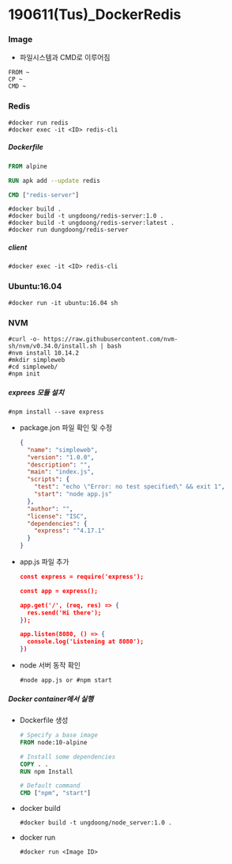 # 190611(Tus)_DockerRedis

### Image

- 파일시스템과 CMD로 이루어짐

```
FROM ~
CP ~
CMD ~
```

### Redis

```
#docker run redis
#docker exec -it <ID> redis-cli
```

##### Dockerfile

```dockerfile
FROM alpine

RUN apk add --update redis

CMD ["redis-server"]
```

```
#docker build .
#docker build -t ungdoong/redis-server:1.0 .
#docker build -t ungdoong/redis-server:latest .
#docker run dungdoong/redis-server
```

##### client

```
#docker exec -it <ID> redis-cli
```

### Ubuntu:16.04

```
#docker run -it ubuntu:16.04 sh
```

### NVM

```
#curl -o- https://raw.githubusercontent.com/nvm-sh/nvm/v0.34.0/install.sh | bash
#nvm install 10.14.2
#mkdir simpleweb
#cd simpleweb/
#npm init
```

##### exprees 모듈 설치

```
#npm install --save express
```

- package.jon 파일 확인 및 수정

  ```json
  {
    "name": "simpleweb",
    "version": "1.0.0",
    "description": "",
    "main": "index.js",
    "scripts": {
      "test": "echo \"Error: no test specified\" && exit 1",
      "start": "node app.js"
    },
    "author": "",
    "license": "ISC",
    "dependencies": {
      "express": "^4.17.1"
    }
  }
  ```

- app.js 파일 추가

  ```json
  const express = require('express');
  
  const app = express();
  
  app.get('/', (req, res) => {
    res.send('Hi there');
  });
  
  app.listen(8080, () => {
    console.log('Listening at 8080');
  })
  ```

- node 서버 동작 확인

  ```
  #node app.js or #npm start
  ```

##### Docker container에서 실행

- Dockerfile 생성

  ```dockerfile
  # Specify a base image
  FROM node:10-alpine
  
  # Install some dependencies
  COPY . .
  RUN npm Install
  
  # Default command
  CMD ["npm", "start"]
  ```

- docker build

  ```
  #docker build -t ungdoong/node_server:1.0 .
  ```

- docker run

  ```
  #docker run <Image ID>
  ```

  

